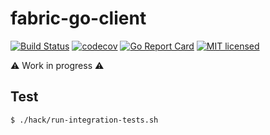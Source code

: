 # fabric-go-client

[![Build Status](https://travis-ci.org/TommyStarK/fabric-go-client.svg?branch=v1.4)](https://travis-ci.org/TommyStarK/fabric-go-client) [![codecov](https://codecov.io/gh/TommyStarK/fabric-go-client/branch/v1.4/graph/badge.svg)](https://codecov.io/gh/TommyStarK/fabric-go-client) [![Go Report Card](https://goreportcard.com/badge/github.com/TommyStarK/fabric-go-client)](https://goreportcard.com/report/github.com/TommyStarK/fabric-go-client) [![MIT licensed](https://img.shields.io/badge/license-MIT-blue.svg)](./LICENSE)

:warning: Work in progress :warning:

## Test

```bash
$ ./hack/run-integration-tests.sh
```

